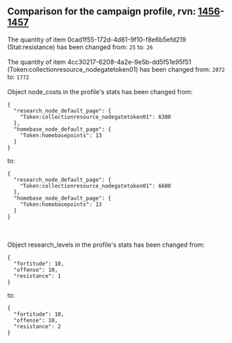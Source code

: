 ## Comparison for the campaign profile, rvn: [1456](https://github.com/PRO100KatYT/FortniteProfileRevisions/tree/main/profiles/campaign/1456%20campaign.json)-[1457](https://github.com/PRO100KatYT/FortniteProfileRevisions/tree/main/profiles/campaign/1457%20campaign.json)

The quantity of item 0cad1f55-172d-4d81-9f10-f8e6b5efd219 (Stat:resistance) has been changed from: `25` to: `26`
<br><br>
The quantity of item 4cc30217-6208-4a2e-9e5b-dd5f51e95f51 (Token:collectionresource_nodegatetoken01) has been changed from: `2072` to: `1772`
<br><br>
Object node_costs in the profile's stats has been changed from:

```
{
  "research_node_default_page": {
    "Token:collectionresource_nodegatetoken01": 6300
  },
  "homebase_node_default_page": {
    "Token:homebasepoints": 13
  }
}
```

to:

```
{
  "research_node_default_page": {
    "Token:collectionresource_nodegatetoken01": 6600
  },
  "homebase_node_default_page": {
    "Token:homebasepoints": 13
  }
}
```

<br><br>
Object research_levels in the profile's stats has been changed from:

```
{
  "fortitude": 10,
  "offense": 10,
  "resistance": 1
}
```

to:

```
{
  "fortitude": 10,
  "offense": 10,
  "resistance": 2
}
```

<br><br>
